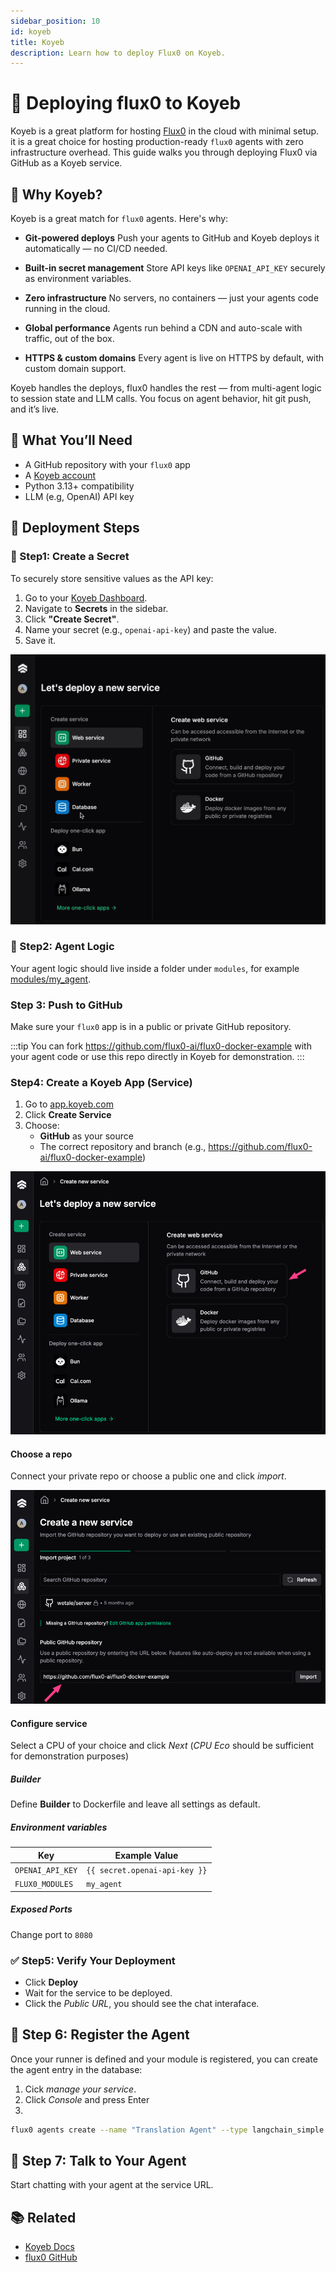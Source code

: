 ```yaml
---
sidebar_position: 10
id: koyeb
title: Koyeb
description: Learn how to deploy Flux0 on Koyeb.
---
```


# 🚀 Deploying flux0 to Koyeb

Koyeb is a great platform for hosting [Flux0](https://github.com/flux0-ai/flux0) in the cloud with minimal setup.
it is a great choice for hosting production-ready `flux0` agents with zero infrastructure overhead.
This guide walks you through deploying Flux0 via GitHub as a Koyeb service.


## 🌟 Why Koyeb?

Koyeb is a great match for `flux0` agents. Here's why:

- **Git-powered deploys**
  Push your agents to GitHub and Koyeb deploys it automatically — no CI/CD needed.

- **Built-in secret management**
  Store API keys like `OPENAI_API_KEY` securely as environment variables.

- **Zero infrastructure**
  No servers, no containers — just your agents code running in the cloud.

- **Global performance**
  Agents run behind a CDN and auto-scale with traffic, out of the box.

- **HTTPS & custom domains**
  Every agent is live on HTTPS by default, with custom domain support.

Koyeb handles the deploys, flux0 handles the rest — from multi-agent logic to session state and LLM calls. You focus on agent behavior, hit git push, and it’s live.

## 🧾 What You’ll Need

- A GitHub repository with your `flux0` app
- A [Koyeb account](https://app.koyeb.com)
- Python 3.13+ compatibility
- LLM (e.g, OpenAI) API key

## 🚀 Deployment Steps

### 🔐 Step1: Create a Secret

To securely store sensitive values as the API key:

1. Go to your [Koyeb Dashboard](https://app.koyeb.com/).
2. Navigate to **Secrets** in the sidebar.
3. Click **"Create Secret"**.
4. Name your secret (e.g., `openai-api-key`) and paste the value.
5. Save it.

![Create a Secret](./assets/create_secret.gif)


### 🧠 Step2: Agent Logic

Your agent logic should live inside a folder under `modules`, for example [modules/my_agent](https://github.com/flux0-ai/flux0-docker-example/tree/main/modules/my_agent).

### Step 3: Push to GitHub

Make sure your `flux0` app is in a public or private GitHub repository.

:::tip
You can fork https://github.com/flux0-ai/flux0-docker-example with your agent code or use this repo directly in Koyeb for demonstration.
:::

### Step4: Create a Koyeb App (Service)

1. Go to [app.koyeb.com](https://app.koyeb.com)
2. Click **Create Service**
3. Choose:
   - **GitHub** as your source
   - The correct repository and branch (e.g., https://github.com/flux0-ai/flux0-docker-example)

![Create Service](./assets/create_service.jpeg)

#### Choose a repo

Connect your private repo or choose a public one and click _import_.

![Choose repo](./assets/choose_repo.jpeg)

#### Configure service

Select a CPU of your choice and click _Next_ (_CPU Eco_ should be sufficient for demonstration purposes)

##### Builder

Define **Builder** to Dockerfile and leave all settings as default.

##### Environment variables

| Key              | Example Value                       |
| ---------------- | ----------------------------------- |
| `OPENAI_API_KEY` | `{{ secret.openai-api-key }}`       |
| `FLUX0_MODULES`  | `my_agent`                          |

##### Exposed Ports

Change port to `8080`

### ✅ Step5: Verify Your Deployment

- Click **Deploy**
- Wait for the service to be deployed.
- Click the _Public URL_, you should see the chat interaface.

## 🧾 Step 6: Register the Agent

Once your runner is defined and your module is registered, you can create the agent entry in the database:

1. Cick _manage your service_.
2. Click _Console_ and press Enter
3.

```bash
flux0 agents create --name "Translation Agent" --type langchain_simple
```

## 💬 Step 7: Talk to Your Agent

Start chatting with your agent at the service URL.

## 📚 Related

- [Koyeb Docs](https://www.koyeb.com/docs)
- [flux0 GitHub](https://github.com/your-org/flux0)
